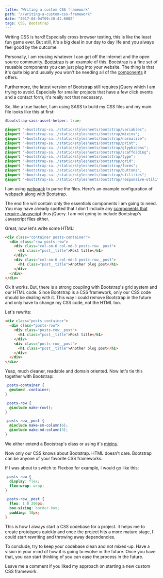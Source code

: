 ```yaml
---
title: "Writing a custom CSS framework"
path: "//writing-a-custom-css-framework"
date: "2017-04-04T09:40:42.000Z"
tags: CSS, Bootstrap
---
```


Writing CSS is hard! Especially cross browser testing, this is like the least fun game ever. But still, it's a big deal in our day to day life and you always feel good by the outcome.

Personally, I am reusing whatever I can get off the internet and the open source community. [Bootstrap](http://getbootstrap.com) is an example of this. Bootstrap is a fine set of reusable components you can just plug into your website. The thing is that it's quite big and usually you won't be needing all of the [components](http://getbootstrap.com/components/) it offers.

Furthermore, the latest version of Bootstrap still requires jQuery which I am trying to avoid. Especially for smaller projects that have a few click events and a contact form, it's really not that necessary.

So, like a true hacker, I am using SASS to build my CSS files and my main file looks like this at first:

```scss
$bootstrap-sass-asset-helper: true;

@import "~bootstrap-sa../static/stylesheets/bootstrap/variables";
@import "~bootstrap-sa../static/stylesheets/bootstrap/mixins";
@import "~bootstrap-sa../static/stylesheets/bootstrap/normalize";
@import "~bootstrap-sa../static/stylesheets/bootstrap/print";
@import "~bootstrap-sa../static/stylesheets/bootstrap/glyphicons";
@import "~bootstrap-sa../static/stylesheets/bootstrap/scaffolding";
@import "~bootstrap-sa../static/stylesheets/bootstrap/type";
@import "~bootstrap-sa../static/stylesheets/bootstrap/grid";
@import "~bootstrap-sa../static/stylesheets/bootstrap/forms";
@import "~bootstrap-sa../static/stylesheets/bootstrap/buttons";
@import "~bootstrap-sa../static/stylesheets/bootstrap/utilities";
@import "~bootstrap-sa../static/stylesheets/bootstrap/responsive-utilities";
```

I am using [webpack](https://webpack.js.org) to parse the files. Here's an example configuration of [webpack along with Bootstrap](https://github.com/kbariotis/webpack-patterns).

The end file will contain only the essentials components I am going to need. You may have already spotted that I don't include any [components that require Javascript](http://getbootstrap.com/javascript/) thus jQuery. I am not going to include Bootstrap's Javascript files either.

Great, now let's write some HTML:
```html
<div class="container posts-container">
  <div class="row posts-row">
    <div class="col-sm-6 col-md-3 posts-row__post">
      <h1 class="post__title">Post title</h1>
    </div>
    <div class="col-sm-6 col-md-3 posts-row__post">
      <h1 class="post__title">Another blog post</h1>
    </div>
  </div>
</div>
```
Ok it works. But, there is a strong coupling with Bootstrap's grid system and our HTML code. Since Bootstrap is a CSS framework, only our CSS code should be dealing with it. This way I could remove Bootstrap in the future and only have to change my CSS code, not the HTML too.

Let's rewrite:
```html
<div class="posts-container">
  <div class="posts-row">
    <div class="posts-row__post">
      <h1 class="post__title">Post title</h1>
    </div>
    <div class="posts-row__post">
      <h1 class="post__title">Another blog post</h1>
    </div>
  </div>
</div>
```

Yeap, much cleaner, readable and domain oriented. Now let's tie this together with Bootstrap:

```scss
.posts-container {
  @extend .container;
}

.posts-row {
  @include make-row();
}

.posts-row__post {
  @include make-sm-column(6);
  @include make-md-column(3);
}
```

We either extend a Bootstrap's class or using it's [mixins](https://github.com/twbs/bootstrap-sass/blob/mast../static/stylesheets/bootstrap/mixins/_grid.scss).

Now only our CSS knows about Bootstrap. HTML doesn't care. Bootstrap can be anyone of your favorite CSS frameworks.

If I was about to switch to Flexbox for example, I would go like this:
```scss
.posts-row {
  display: flex;
  flex-wrap: wrap;
}

.posts-row__post {
  flex: 1 0 200px;
  box-sizing: border-box;
  padding: 10px;
}
```

This is how I always start a CSS codebase for a project. It helps me to create prototypes quickly and once the project hits a more mature stage, I could start rewriting and throwing away dependencies.

To conclude, try to keep your codebase clean and not mixed-up. Have a vision in your mind of how it is going to evolve in the future. Once you have that, you can start thinking of you can ease the process in the future.

Leave me a comment if you liked my approach on starting a new custom CSS framework.
